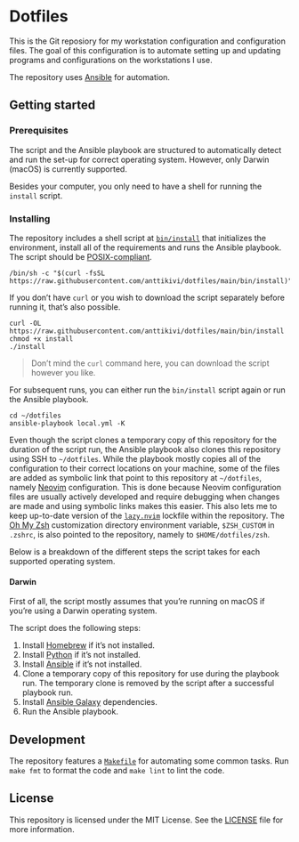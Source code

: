 # Dotfiles

This is the Git reposiory for my workstation configuration and configuration
files. The goal of this configuration is to automate setting up and updating
programs and configurations on the workstations I use.

The repository uses [Ansible](https://www.ansible.com) for automation.

## Getting started

### Prerequisites

The script and the Ansible playbook are structured to automatically detect and
run the set-up for correct operating system. However, only Darwin (macOS) is
currently supported.

Besides your computer, you only need to have a shell for running the `install`
script.

### Installing

The repository includes a shell script at [`bin/install`](bin/install) that
initializes the environment, install all of the requirements and runs the
Ansible playbook. The script should be
[POSIX-compliant](https://pubs.opengroup.org/onlinepubs/9699919799/utilities/V3_chap02.html).

    /bin/sh -c "$(curl -fsSL https://raw.githubusercontent.com/anttikivi/dotfiles/main/bin/install)"

If you don’t have `curl` or you wish to download the script separately before
running it, that’s also possible.

    curl -OL https://raw.githubusercontent.com/anttikivi/dotfiles/main/bin/install
    chmod +x install
    ./install

> Don’t mind the `curl` command here, you can download the script however you
> like.

For subsequent runs, you can either run the `bin/install` script again or run
the Ansible playbook.

    cd ~/dotfiles
    ansible-playbook local.yml -K

Even though the script clones a temporary copy of this repository for the
duration of the script run, the Ansible playbook also clones this repository
using SSH to `~/dotfiles`. While the playbook mostly copies all of the
configuration to their correct locations on your machine, some of the files are
added as symbolic link that point to this repository at `~/dotfiles`, namely
[Neovim](https://neovim.io) configuration. This is done because Neovim
configuration files are usually actively developed and require debugging when
changes are made and using symbolic links makes this easier. This also lets me
to keep up-to-date version of the
[`lazy.nvim`](https://github.com/folke/lazy.nvim) lockfile within the
repository. The [Oh My Zsh](https://ohmyz.sh) customization directory
environment variable, `$ZSH_CUSTOM` in `.zshrc`, is also pointed to the
repository, namely to `$HOME/dotfiles/zsh`.

Below is a breakdown of the different steps the script takes for each supported
operating system.

#### Darwin

First of all, the script mostly assumes that you’re running on macOS if you’re
using a Darwin operating system.

The script does the following steps:

1. Install [Homebrew](https://brew.sh) if it’s not installed.
2. Install [Python](https://www.python.org) if it’s not installed.
3. Install [Ansible](https://www.ansible.com) if it’s not installed.
4. Clone a temporary copy of this repository for use during the playbook run.
   The temporary clone is removed by the script after a successful playbook run.
5. Install [Ansible Galaxy](https://galaxy.ansible.com/) dependencies.
6. Run the Ansible playbook.

## Development

The repository features a [`Makefile`](Makefile) for automating some common
tasks. Run `make fmt` to format the code and `make lint` to lint the code.

## License

This repository is licensed under the MIT License. See the [LICENSE](LICENSE)
file for more information.
